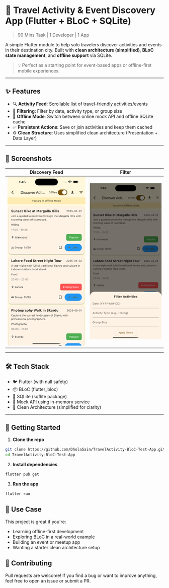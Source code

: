# 🧭 Travel Activity & Event Discovery App (Flutter + BLoC + SQLite)

> 90 Mins Task | 1 Developer | 1 App

A simple Flutter module to help solo travelers discover activities and events in
their destination city. Built with **clean architecture (simplified)**, **BLoC
state management**, and **offline support** via SQLite.

> 💡 Perfect as a starting point for event-based apps or offline-first mobile
> experiences.

---

## ✨ Features

- 🔍 **Activity Feed**: Scrollable list of travel-friendly activities/events
- 🧰 **Filtering**: Filter by date, activity type, or group size
- 📶 **Offline Mode**: Switch between online mock API and offline SQLite cache
- ✅ **Persistent Actions**: Save or join activities and keep them cached
- ⚙️ **Clean Structure**: Uses simplified clean architecture (Presentation +
  Data Layer)

---

## 📸 Screenshots

| Discovery Feed                        | Filter                                |
| ------------------------------------- | ------------------------------------- |
| ![screen-1](screenshots/screen-1.png) | ![screen-2](screenshots/screen-2.png) |

---

## 🛠 Tech Stack

- 🐦 Flutter (with null safety)
- 📦 BLoC (flutter_bloc)
- 💾 SQLite (sqflite package)
- 🧪 Mock API using in-memory service
- 🎯 Clean Architecture (simplified for clarity)

---

## 🚀 Getting Started

1. **Clone the repo**

```bash
git clone https://github.com/DholaSain/TravelActivity-BloC-Test-App.git
cd TravelActivity-BloC-Test-App
```

2. **Install dependencies**

```bash
flutter pub get
```

3. **Run the app**

```bash
flutter run
```

## 📌 Use Case

This project is great if you're:

- Learning offline-first development
- Exploring BLoC in a real-world example
- Building an event or meetup app
- Wanting a starter clean architecture setup

## 🤝 Contributing

Pull requests are welcome! If you find a bug or want to improve anything, feel
free to open an issue or submit a PR.
